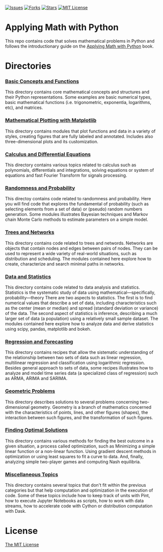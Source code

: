 [![Issues](https://img.shields.io/github/issues/jeantardelli/math-with-python)](https://github.com/jeantardelli/math-with-python/issues)
[![Forks](https://img.shields.io/github/forks/jeantardelli/math-with-python)]()
[![Stars](https://img.shields.io/github/stars/jeantardelli/math-with-python)]()
[![MIT License](https://img.shields.io/github/license/jeantardelli/math-with-python)](LICENSE)

Applying Math with Python
=========================
This repo contains code that solves mathematical problems in Python and follows the introductionary guide on the [Applying Math with Python](https://github.com/PacktPublishing/Applying-Math-with-Python) book.

Directories
===========

### [Basic Concepts and Functions](basic-concepts-and-functions)

This directory contains core mathematical concepts and structures and their Python representations. Some examples are basic numerical types, basic mathematical functions (i.e. trigonometric, exponentia, logarithms, etc), and matrices.

### [Mathematical Plotting with Matplotlib](mathematical-plotting-matplotlib)

This directory contains modules that plot functions and data in a variety of styles, creating figures that are fully labeled and annotated. Includes also three-dimensional plots and its customization.

### [Calculus and Differential Equations](calculus-and-differential-equations)

This directory contains various topics related to calculus such as polynomials, differentials and integrations, solving equations or system of equations and fast Fourier Transform for signals processing.

### [Randomness and Probability](randomness-and-probability)

This directoy contains code related to randomness and probability. Here you will find code that explores the fundamental of probability (such as selecting elements from a set of data) or (pseudo) random numbers generation. Some modules illustrates Bayesian techniques and Markov chain Monte Carlo methods to estimate parameters on a simple model.

### [Trees and Networks](trees-and-networks)

This directory contains code related to trees and networds. Networks are objects that contain nodes and edges between pairs of nodes. They can be used to represent a wide variety of real-world situations, such as distribution and scheduling. The modules contained here explore how to create, characterize and search minimal paths in networks.

### [Data and Statistics](data-and-statistics)

This directory contains code related to data analysis and statistics. Statistics is the systematic study of data using mathematical—specifically, probability—theory There are two aspects to statistics. The first is to find numerical values that describe a set of data, including characteristics such as the center (mean or median) and spread (standard deviation or variance) of the data. The second aspect of statistics is inference, describing a much larger set of data (a population) using a relatively small sample dataset. The modules contained here explore how to analyze data and derive statistics using scipy, pandas, matplotlib and bokeh.

### [Regression and Forecasting](regression-and-forecasting)
This directory contains recipes that allow the sistematic understanding of the relationship between two sets of data such as linear regression, multilinear regression and classification using logarithmic regression. Besides general approach to sets of data, some recipes illustrates how to analyze and model time series data (a specialized class of regression) such as ARMA, ARIMA and SARIMA.

### [Geometric Problems](geometric-problems)
This directory describes solutions to several problems concerning two-dimensional geometry. Geometry is a branch of mathematics concerned with the characteristics of points, lines, and other figures (shapes), the interaction between such figures, and the transformation of such figures.

### [Finding Optimal Solutions](finding-optimal-solutions)
This directory contains various methods for finding the best outcome in a given situation, a process called optimization, such as Minimizing a simple linear function or a non-linear function. Using gradient descent methods in optimization or using least squares to fit a curve to data. And, finally, analyzing simple two-player games and computing Nash equilibria.

### [Miscellaneous Topics](miscellaneous-topics)
This directory contains several topics that don't fit within the previous categories but that help computation and optimization in the execution of code. Some of these topics include how to keep track of units with Pint, how to execute Jupyter Notebooks as scripts, how to work with data streams, how to accelerate code with Cython or distribution computation with Dask.

License
=======
[The MIT License](LICENSE)

